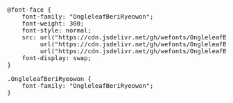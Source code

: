 <pre>
@font-face {
    font-family: "OngleleafBeriRyeowon";
    font-weight: 300;
    font-style: normal;
    src: url("https://cdn.jsdelivr.net/gh/wefonts/OngleleafBeriRyeowon/OngleleafBeriRyeowon.woff2") format("woff2"),
         url("https://cdn.jsdelivr.net/gh/wefonts/OngleleafBeriRyeowon/OngleleafBeriRyeowon.woff") format("woff"),
         url("https://cdn.jsdelivr.net/gh/wefonts/OngleleafBeriRyeowon/OngleleafBeriRyeowon.ttf") format("truetype");
    font-display: swap;
}

.OngleleafBeriRyeowon {
    font-family: "OngleleafBeriRyeowon";
}
  
</pre>
